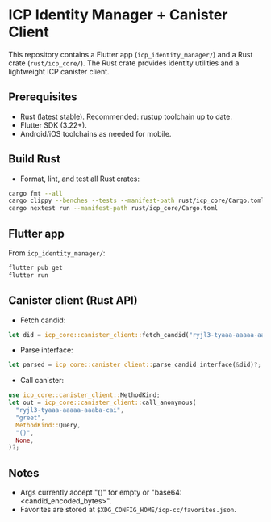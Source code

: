 # ICP Identity Manager + Canister Client

This repository contains a Flutter app (`icp_identity_manager/`) and a Rust crate (`rust/icp_core/`). The Rust crate provides identity utilities and a lightweight ICP canister client.

## Prerequisites
- Rust (latest stable). Recommended: rustup toolchain up to date.
- Flutter SDK (3.22+).
- Android/iOS toolchains as needed for mobile.

## Build Rust
- Format, lint, and test all Rust crates:
```bash
cargo fmt --all
cargo clippy --benches --tests --manifest-path rust/icp_core/Cargo.toml
cargo nextest run --manifest-path rust/icp_core/Cargo.toml
```

## Flutter app
From `icp_identity_manager/`:
```bash
flutter pub get
flutter run
```

## Canister client (Rust API)
- Fetch candid:
```rust
let did = icp_core::canister_client::fetch_candid("ryjl3-tyaaa-aaaaa-aaaba-cai", None)?;
```
- Parse interface:
```rust
let parsed = icp_core::canister_client::parse_candid_interface(&did)?; // list methods
```
- Call canister:
```rust
use icp_core::canister_client::MethodKind;
let out = icp_core::canister_client::call_anonymous(
  "ryjl3-tyaaa-aaaaa-aaaba-cai",
  "greet",
  MethodKind::Query,
  "()",
  None,
)?;
```

## Notes
- Args currently accept "()" for empty or "base64:<candid_encoded_bytes>".
- Favorites are stored at `$XDG_CONFIG_HOME/icp-cc/favorites.json`.
